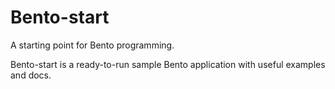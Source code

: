 Bento-start
===========

A starting point for Bento programming.

Bento-start is a ready-to-run sample Bento application with useful examples and docs.

